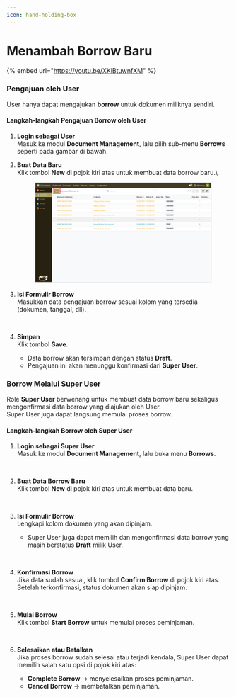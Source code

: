 ```yaml
---
icon: hand-holding-box
---
```


# Menambah Borrow Baru

{% embed url="https://youtu.be/XKlBtuwnfXM" %}

### **Pengajuan oleh User**

User hanya dapat mengajukan **borrow** untuk dokumen miliknya sendiri.

#### **Langkah-langkah Pengajuan Borrow oleh User**

1. **Login sebagai User**\
   Masuk ke modul **Document Management**, lalu pilih sub-menu **Borrows** seperti pada gambar di bawah.
2.  **Buat Data Baru**\
    Klik tombol **New** di pojok kiri atas untuk membuat data borrow baru.\


    <figure><img src="../../.gitbook/assets/image (12).png" alt=""><figcaption></figcaption></figure>
3.  **Isi Formulir Borrow**\
    Masukkan data pengajuan borrow sesuai kolom yang tersedia (dokumen, tanggal, dll).



    <figure><img src="https://document-management-system-1.gitbook.io/document-management-system/~gitbook/image?url=https%3A%2F%2F1011768869-files.gitbook.io%2F%7E%2Ffiles%2Fv0%2Fb%2Fgitbook-x-prod.appspot.com%2Fo%2Fspaces%252FLEturytqtHGPsYdglHaB%252Fuploads%252F1CkIVTvFmDBi4bOV4icB%252Fimage.png%3Falt%3Dmedia%26token%3Da20042a0-4313-4652-a359-74f96d7248bd&#x26;width=768&#x26;dpr=4&#x26;quality=100&#x26;sign=44e146d2&#x26;sv=2" alt=""><figcaption></figcaption></figure>
4. **Simpan**\
   Klik tombol **Save**.
   * Data borrow akan tersimpan dengan status **Draft**.
   * Pengajuan ini akan menunggu konfirmasi dari **Super User**.

### **Borrow Melalui Super User**

Role **Super User** berwenang untuk membuat data borrow baru sekaligus mengonfirmasi data borrow yang diajukan oleh User.\
Super User juga dapat langsung memulai proses borrow.

#### **Langkah-langkah Borrow oleh Super User**

1.  **Login sebagai Super User**\
    Masuk ke modul **Document Management**, lalu buka menu **Borrows**.

    <figure><img src="https://document-management-system-1.gitbook.io/document-management-system/~gitbook/image?url=https%3A%2F%2F1011768869-files.gitbook.io%2F%7E%2Ffiles%2Fv0%2Fb%2Fgitbook-x-prod.appspot.com%2Fo%2Fspaces%252FLEturytqtHGPsYdglHaB%252Fuploads%252FkDSlWIhTjC5rxjSF4gBP%252Fimage.png%3Falt%3Dmedia%26token%3D35906f28-859f-4f73-8098-1742d351d95f&#x26;width=768&#x26;dpr=4&#x26;quality=100&#x26;sign=9fad9b0f&#x26;sv=2" alt=""><figcaption></figcaption></figure>
2.  **Buat Data Borrow Baru**\
    Klik tombol **New** di pojok kiri atas untuk membuat data baru.



    <figure><img src="https://document-management-system-1.gitbook.io/document-management-system/~gitbook/image?url=https%3A%2F%2F1011768869-files.gitbook.io%2F%7E%2Ffiles%2Fv0%2Fb%2Fgitbook-x-prod.appspot.com%2Fo%2Fspaces%252FLEturytqtHGPsYdglHaB%252Fuploads%252FgPQKdj5TUSxXjrDuflVn%252Fimage.png%3Falt%3Dmedia%26token%3D4bf599b5-b9a1-45b7-ac8e-b9edb641dbb9&#x26;width=768&#x26;dpr=4&#x26;quality=100&#x26;sign=a75e8d19&#x26;sv=2" alt=""><figcaption></figcaption></figure>
3.  **Isi Formulir Borrow**\
    Lengkapi kolom dokumen yang akan dipinjam.

    * Super User juga dapat memilih dan mengonfirmasi data borrow yang masih berstatus **Draft** milik User.



    <figure><img src="https://document-management-system-1.gitbook.io/document-management-system/~gitbook/image?url=https%3A%2F%2F1011768869-files.gitbook.io%2F%7E%2Ffiles%2Fv0%2Fb%2Fgitbook-x-prod.appspot.com%2Fo%2Fspaces%252FLEturytqtHGPsYdglHaB%252Fuploads%252F8pn8gz0NcW2vjHIOp2gd%252Fimage.png%3Falt%3Dmedia%26token%3D3713e6ec-4cd8-4261-ade4-9ce9503641bc&#x26;width=768&#x26;dpr=4&#x26;quality=100&#x26;sign=cbb43981&#x26;sv=2" alt=""><figcaption></figcaption></figure>
4.  **Konfirmasi Borrow**\
    Jika data sudah sesuai, klik tombol **Confirm Borrow** di pojok kiri atas.\
    Setelah terkonfirmasi, status dokumen akan siap dipinjam.



    <figure><img src="https://document-management-system-1.gitbook.io/document-management-system/~gitbook/image?url=https%3A%2F%2F1011768869-files.gitbook.io%2F%7E%2Ffiles%2Fv0%2Fb%2Fgitbook-x-prod.appspot.com%2Fo%2Fspaces%252FLEturytqtHGPsYdglHaB%252Fuploads%252FzMNcZmyrRB8cQ4kamsJs%252Fimage.png%3Falt%3Dmedia%26token%3D16ec51f1-9c02-4be7-a3cc-7d35eddd04f2&#x26;width=768&#x26;dpr=4&#x26;quality=100&#x26;sign=9e2de58b&#x26;sv=2" alt=""><figcaption></figcaption></figure>
5.  **Mulai Borrow**\
    Klik tombol **Start Borrow** untuk memulai proses peminjaman.



    <figure><img src="https://document-management-system-1.gitbook.io/document-management-system/~gitbook/image?url=https%3A%2F%2F1011768869-files.gitbook.io%2F%7E%2Ffiles%2Fv0%2Fb%2Fgitbook-x-prod.appspot.com%2Fo%2Fspaces%252FLEturytqtHGPsYdglHaB%252Fuploads%252FcRqOMSnb7TBpUNwxL5Ej%252Fimage.png%3Falt%3Dmedia%26token%3D2ce1e2f2-b4d7-4561-8752-40638b06d271&#x26;width=768&#x26;dpr=4&#x26;quality=100&#x26;sign=1f960256&#x26;sv=2" alt=""><figcaption></figcaption></figure>


6. **Selesaikan atau Batalkan**\
   Jika proses borrow sudah selesai atau terjadi kendala, Super User dapat memilih salah satu opsi di pojok kiri atas:
   * **Complete Borrow** → menyelesaikan proses peminjaman.
   * **Cancel Borrow** → membatalkan peminjaman.

